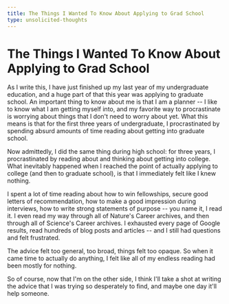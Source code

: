 ```yaml
---
title: The Things I Wanted To Know About Applying to Grad School
type: unsolicited-thoughts
---
```

# The Things I Wanted To Know About Applying to Grad School

As I write this, I have just finished up my last year of my undergraduate
education, and a huge part of that this year was applying to graduate school.
An important thing to know about me is that I am a planner -- I like to know what I am getting myself into, and my favorite way to procrastinate is worrying about things that I don't need to worry about yet. What this means is that for the first
three years of undergraduate, I procrastinated by spending absurd amounts of time reading about getting into graduate school.

Now admittedly, I did the same thing during high school: for three years, I procrastinated by reading about and thinking about getting into college.
What inevitably happened when I reached the point of actually applying to college (and then to graduate school), is that I immediately felt like I knew nothing.

I spent a lot of time reading about how to win fellowships, secure good letters of recommendation, how to make a good impression during interviews, how to write strong statements of purpose -- you name it, I read it.
I even read my way through all of Nature's Career archives, and then through all of Science's Career archives. I exhausted every page of Google results, read hundreds of blog posts and articles -- and I still had questions and felt frustrated.

The advice felt too general, too broad, things felt too opaque. So when it came time to actually do anything, I felt like all of my endless reading had been mostly for nothing.

So of course, now that I'm on the other side, I think I'll take a shot at writing the advice that I was trying so desperately to find, and maybe one day it'll help someone.
